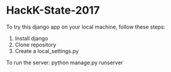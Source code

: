 # HackK-State-2017

To try this django app on your local machine, follow these steps:

1. Install django
2. Clone repository
3. Create a local_settings.py

To run the server: python manage.py runserver